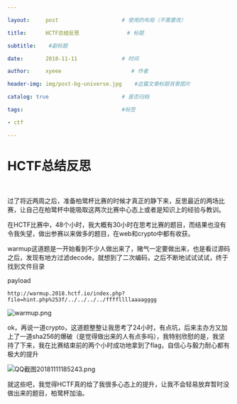 ```yaml
---

layout:     post                    # 使用的布局（不需要改） 

title:      HCTF总结反思               # 标题  

subtitle:    #副标题 

date:       2018-11-11              # 时间 

author:     xyeee                      # 作者 

header-img: img/post-bg-universe.jpg    #这篇文章标题背景图片 

catalog: true                       # 是否归档 

tags:                               #标签     

- ctf

---
```

# HCTF总结反思

​	

​	过了将近两周之后，准备柏鹭杯比赛的时候才真正的静下来，反思最近的两场比赛，让自己在柏鹭杯中能吸取这两次比赛中心态上或者是知识上的经验与教训。

​	在HCTF比赛中，48个小时，我大概有30小时在思考比赛的题目，而结果也没有令我失望，做出参赛以来做多的题目，在web和crypto中都有收获。

​	warmup这道题是一开始看到不少人做出来了，赌气一定要做出来，也是看过源码之后，发现有地方过滤decode，就想到了二次编码，之后不断地试试试试，终于找到文件目录

payload

```
http://warmup.2018.hctf.io/index.php?file=hint.php%253f/../../../../ffffllllaaaagggg
```

![warmup.png](https://i.loli.net/2018/11/21/5bf4f7448a8c8.png)

​	ok，再说一道crypto，这道题整整让我思考了24小时，有点坑，后来主办方又加上了一道sha256的爆破（是觉得做出来的人有点多吗），我特别欣慰的是，我坚持了下来，我在比赛结束前的两个小时成功地拿到了flag，自信心与毅力耐心都有极大的提升

![QQ截图20181111185243.png](https://i.loli.net/2018/11/21/5bf4f744d6378.png)

​	就这些吧，我觉得HCTF真的给了我很多心态上的提升，让我不会轻易放弃暂时没做出来的题目，柏鹭杯加油。
